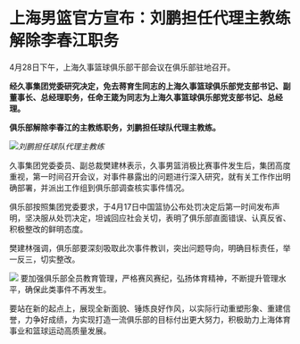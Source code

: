 # 上海男篮官方宣布：刘鹏担任代理主教练 解除李春江职务

4月28日下午，上海久事篮球俱乐部干部会议在俱乐部驻地召开。

**经久事集团党委研究决定，免去蒋育生同志的上海久事篮球俱乐部党支部书记、副董事长、总经理职务，任命王箴为同志为上海久事篮球俱乐部党支部书记、总经理。**

**俱乐部解除李春江的主教练职务，刘鹏担任球队代理主教练。**

![](https://inews.gtimg.com/om_bt/OSmkfXe5RtnrzFwNMZNAzn00LDdXf1dRPtDtviwGEs8RgAA/1000)_刘鹏担任球队代理主教练_

久事集团党委委员、副总裁樊建林表示，久事男篮消极比赛事件发生后，集团高度重视，第一时间召开会议，对事件暴露出的问题进行深入研究，就有关工作作出明确部署，并派出工作组到俱乐部调查核实事件情况。

俱乐部按照集团党委要求，于4月17日中国篮协公布处罚决定后第一时间发布声明，坚决服从处罚决定，坦诚回应社会关切，表明了俱乐部直面错误、认真反省、积极整改的鲜明态度。

樊建林强调，俱乐部要深刻吸取此次事件教训，突出问题导向，明确目标责任，举一反三，切实整改。

![](https://inews.gtimg.com/news_bt/OUBQS4h8jKR2HbzJ5Oq8m01FW-wImBpwXHJwObd1Fq0NMAA/1000)
要加强俱乐部全员教育管理，严格赛风赛纪，弘扬体育精神，不断提升管理水平，确保此类事件不再发生。

要站在新的起点上，展现全新面貌、锤炼良好作风，以实际行动重塑形象、重建信誉，力争好成绩，为实现打造一流俱乐部的目标付出更大努力，积极助力上海体育事业和篮球运动高质量发展。

